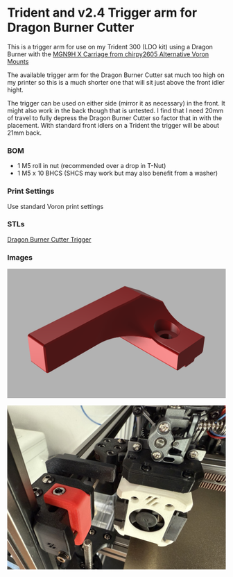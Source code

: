 # Trident and v2.4 Trigger arm for Dragon Burner Cutter

This is a trigger arm for use on my Trident 300 (LDO kit) using a Dragon Burner with the [MGN9H X Carriage from chirpy2605 Alternative Voron Mounts](https://github.com/chirpy2605/voron/blob/main/general/Alternative_Voron_Mounts/Modified_Mounts/V1_V2/STLs/MGN9H/MGN9H_X_Carriage_Lite_lugs.stl)

The available trigger arm for the Dragon Burner Cutter sat much too high on my printer so this is a much shorter one that will sit just above the front idler hight.

The trigger can be used on either side (mirror it as necessary) in the front. It might also work in the back though that is untested. I find that I need 20mm of travel to fully depress the Dragon Burner Cutter so factor that in with the placement. With standard front idlers on a Trident the trigger will be about 21mm back.

### BOM

- 1 M5 roll in nut (recommended over a drop in T-Nut)
- 1 M5 x 10 BHCS (SHCS may work but may also benefit from a washer)

### Print Settings

Use standard Voron print settings

### STLs

[Dragon Burner Cutter Trigger](stls/dragon_burner_cutter_trigger_trident.stl)

### Images

![](images/dragon_burner_cutter_trigger_trident.png)

![](images/dragon_burner_cutter_trigger_trident_in_use.jpeg)

